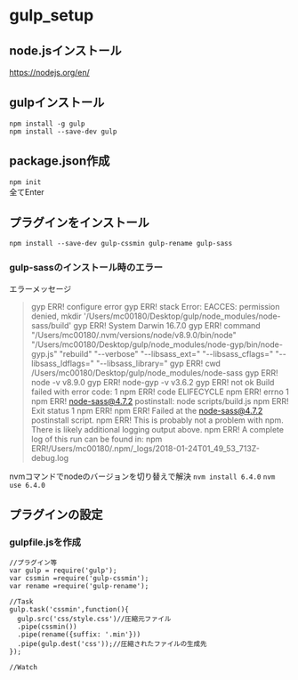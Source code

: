 # gulp_setup

## node.jsインストール
https://nodejs.org/en/

## gulpインストール
`npm install -g gulp`  
`npm install --save-dev gulp`

## package.json作成
`npm init`  
全てEnter


## プラグインをインストール
`npm install --save-dev gulp-cssmin gulp-rename gulp-sass`

### gulp-sassのインストール時のエラー
エラーメッセージ
>gyp ERR! configure error
gyp ERR! stack Error: EACCES: permission denied, mkdir '/Users/mc00180/Desktop/gulp/node_modules/node-sass/build'
gyp ERR! System Darwin 16.7.0
gyp ERR! command "/Users/mc00180/.nvm/versions/node/v8.9.0/bin/node" "/Users/mc00180/Desktop/gulp/node_modules/node-gyp/bin/node-gyp.js" "rebuild" "--verbose" "--libsass_ext=" "--libsass_cflags=" "--libsass_ldflags=" "--libsass_library="
gyp ERR! cwd /Users/mc00180/Desktop/gulp/node_modules/node-sass
gyp ERR! node -v v8.9.0
gyp ERR! node-gyp -v v3.6.2
gyp ERR! not ok
Build failed with error code: 1
npm ERR! code ELIFECYCLE
npm ERR! errno 1
npm ERR! node-sass@4.7.2 postinstall: node scripts/build.js
npm ERR! Exit status 1
npm ERR!
npm ERR! Failed at the node-sass@4.7.2 postinstall script.
npm ERR! This is probably not a problem with npm. There is likely additional logging output above.
npm ERR! A complete log of this run can be found in:
npm ERR!/Users/mc00180/.npm/_logs/2018-01-24T01_49_53_713Z-debug.log

nvmコマンドでnodeのバージョンを切り替えで解決
`nvm install 6.4.0`
`nvm use 6.4.0`


## プラグインの設定
### gulpfile.jsを作成
    //プラグイン等
    var gulp = require('gulp');
    var cssmin =require('gulp-cssmin');
    var rename =require('gulp-rename');

    //Task
    gulp.task('cssmin',function(){
	  gulp.src('css/style.css')//圧縮元ファイル
	  .pipe(cssmin())
	  .pipe(rename({suffix: '.min'}))
	  .pipe(gulp.dest('css'));//圧縮されたファイルの生成先
    });

    //Watch
